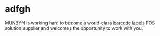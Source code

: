 # adfgh
MUNBYN is working hard to become a world-class <a href="https://munbyn.com/products/rectangle-labels">barcode labels</a> POS solution supplier and welcomes the opportunity to work with you.
